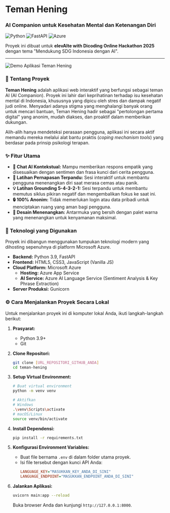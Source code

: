 # Teman Hening
### AI Companion untuk Kesehatan Mental dan Ketenangan Diri

![Python](https://img.shields.io/badge/Python-3.9-3776AB?style=for-the-badge&logo=python) ![FastAPI](https://img.shields.io/badge/FastAPI-009688?style=for-the-badge&logo=fastapi) ![Azure](https://img.shields.io/badge/Microsoft_Azure-0078D4?style=for-the-badge&logo=microsoft-azure)

Proyek ini dibuat untuk **elevAIte with Dicoding Online Hackathon 2025** dengan tema "Mendukung SDG Indonesia dengan AI".

---

![Demo Aplikasi Teman Hening]([https://photos.fife.usercontent.google.com/pw/AP1GczOkG6TFxQYBRl8LMsch7OhTfBDIbKAuDJhjRCbMVSWBRMgo0Z6wYKgC=w400-h212-s-no-gm?authuser=0])

### 📖 Tentang Proyek
**Teman Hening** adalah aplikasi web interaktif yang berfungsi sebagai teman AI (AI Companion). Proyek ini lahir dari keprihatinan terhadap isu kesehatan mental di Indonesia, khususnya yang dipicu oleh stres dan dampak negatif judi online. Menyadari adanya stigma yang menghalangi banyak orang untuk mencari bantuan, Teman Hening hadir sebagai "pertolongan pertama digital" yang anonim, mudah diakses, dan proaktif dalam memberikan dukungan.

Alih-alih hanya mendeteksi perasaan pengguna, aplikasi ini secara aktif memandu mereka melalui alat bantu praktis (*coping mechanism tools*) yang berdasar pada prinsip psikologi terapan.

### ✨ Fitur Utama
* **💬 Chat AI Kontekstual:** Mampu memberikan respons empatik yang disesuaikan dengan sentimen dan frasa kunci dari cerita pengguna.
* **🧘 Latihan Pernapasan Terpandu:** Sesi interaktif untuk membantu pengguna menenangkan diri saat merasa cemas atau panik.
* **💡 Latihan Grounding 5-4-3-2-1:** Sesi terpandu untuk membantu memutus siklus pikiran negatif dan mengembalikan fokus ke saat ini.
* **🔒 100% Anonim:** Tidak memerlukan login atau data pribadi untuk menciptakan ruang yang aman bagi pengguna.
* **🎨 Desain Menenangkan:** Antarmuka yang bersih dengan palet warna yang menenangkan untuk kenyamanan maksimal.

### 🚀 Teknologi yang Digunakan
Proyek ini dibangun menggunakan tumpukan teknologi modern yang dihosting sepenuhnya di platform Microsoft Azure.

* **Backend:** Python 3.9, FastAPI
* **Frontend:** HTML5, CSS3, JavaScript (Vanilla JS)
* **Cloud Platform:** Microsoft Azure
    * **Hosting:** Azure App Service
    * **AI Service:** Azure AI Language Service (Sentiment Analysis & Key Phrase Extraction)
* **Server Produksi:** Gunicorn

### ⚙️ Cara Menjalankan Proyek Secara Lokal
Untuk menjalankan proyek ini di komputer lokal Anda, ikuti langkah-langkah berikut:

1.  **Prasyarat:**
    * Python 3.9+
    * Git

2.  **Clone Repositori:**
    ```bash
    git clone [URL_REPOSITORI_GITHUB_ANDA]
    cd teman-hening
    ```

3.  **Setup Virtual Environment:**
    ```bash
    # Buat virtual environment
    python -m venv venv

    # Aktifkan
    # Windows
    .\venv\Scripts\activate
    # macOS/Linux
    source venv/bin/activate
    ```

4.  **Install Dependensi:**
    ```bash
    pip install -r requirements.txt
    ```

5.  **Konfigurasi Environment Variables:**
    * Buat file bernama `.env` di dalam folder utama proyek.
    * Isi file tersebut dengan kunci API Anda:
        ```ini
        LANGUAGE_KEY="MASUKKAN_KEY_ANDA_DI_SINI"
        LANGUAGE_ENDPOINT="MASUKKAN_ENDPOINT_ANDA_DI_SINI"
        ```

6.  **Jalankan Aplikasi:**
    ```bash
    uvicorn main:app --reload
    ```
    Buka browser Anda dan kunjungi `http://127.0.0.1:8000`.
